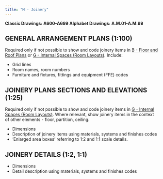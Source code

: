 ```yaml
---
title: "M - Joinery"
---
```

**Classic Drawings: A600-A699**
**Alphabet Drawings: A.M.01-A.M.99**
## GENERAL ARRANGEMENT PLANS (1:100)

Required only if not possible to show and code joinery items in [B - Floor and Roof Plans](content/notes/1_Documentation%20Codex/1b_Alphabet/B%20-%20Floor%20and%20Roof%20Plans.md) or [G - Internal Spaces (Room Layouts)](content/notes/1_Documentation%20Codex/1b_Alphabet/G%20-%20Internal%20Spaces%20(Room%20Layouts).md).
Include:
-   Grid lines
-   Room names, room numbers
-   Furniture and fixtures, fittings and equipment (FFE) codes

## JOINERY PLANS SECTIONS AND ELEVATIONS (1:25)

Required only if not possible to show and code joinery items in [G - Internal Spaces (Room Layouts)](content/notes/1_Documentation%20Codex/1b_Alphabet/G%20-%20Internal%20Spaces%20(Room%20Layouts).md). Where relevant, show joinery items in the context of other elements - floor, partition, ceiling.
-   Dimensions
-   Description of joinery items using materials, systems and finishes codes
-   ‘Enlarged area boxes’ referring to 1:2 and 1:1 scale details.

## JOINERY DETAILS (1:2, 1:1)

-   Dimensions
-   Detail description using materials, systems and finishes codes